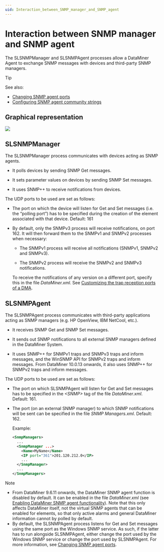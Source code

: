 ```yaml
---
uid: Interaction_between_SNMP_manager_and_SNMP_agent
---
```


# Interaction between SNMP manager and SNMP agent

The SLSNMPManager and SLSNMPAgent processes allow a DataMiner Agent to exchange SNMP messages with devices and third-party SNMP managers.

> [!TIP]
> See also:
>
> - [Changing SNMP agent ports](xref:Changing_SNMP_agent_ports)
> - [Configuring SNMP agent community strings](xref:Configuring_SNMP_agent_community_strings)

## Graphical representation

![](~/user-guide/images/SNMPafter903.jpg)

## SLSNMPManager

The SLSNMPManager process communicates with devices acting as SNMP agents.

- It polls devices by sending SNMP Get messages.

- It sets parameter values on devices by sending SNMP Set messages.

- It uses SNMP++ to receive notifications from devices.

The UDP ports to be used are set as follows:

- The port on which the device will listen for Get and Set messages (i.e. the “polling port”) has to be specified during the creation of the element associated with that device. Default: 161

- By default, only the SNMPv3 process will receive notifications, on port 162. It will then forward them to the SNMPv1 and SNMPv2 processes when necessary:

  - The SNMPv1 process will receive all notifications (SNMPv1, SNMPv2 and SNMPv3).

  - The SNMPv2 process will receive the SNMPv2 and SNMPv3 notifications.

  To receive the notifications of any version on a different port, specify this in the file *DataMiner.xml*. See [Customizing the trap reception ports of a DMA](xref:Changing_SNMP_agent_ports#customizing-the-trap-reception-ports-of-a-dma).

## SLSNMPAgent

The SLSNMPAgent process communicates with third-party applications acting as SNMP managers (e.g. HP OpenView, IBM NetCool, etc.).

- It receives SNMP Get and SNMP Set messages.

- It sends out SNMP notifications to all external SNMP managers defined in the DataMiner System.

- It uses SNMP++ for SNMPv1 traps and SNMPv3 traps and inform messages, and the WinSNMP API for SNMPv2 traps and inform messages. From DataMiner 10.0.13 onwards, it also uses SNMP++ for SNMPv2 traps and inform messages.

The UDP ports to be used are set as follows:

- The port on which SLSNMPAgent will listen for Get and Set messages has to be specified in the *\<SNMP>* tag of the file *DataMiner.xml*. Default: 161.

- The port (on an external SNMP manager) to which SNMP notifications will be sent can be specified in the file *SNMP Managers.xml*. Default: 162.

  Example:

  ```xml
  <SnmpManagers>
    ...
    <SnmpManager ...>
      <Name>MyName</Name>
      <IP port="361">201.120.212.0</IP>
      ...
    </SnmpManager>
    ...
  </SnmpManagers>
  ```

> [!NOTE]
>
> - From DataMiner 9.6.11 onwards, the DataMiner SNMP agent function is disabled by default. It can be enabled in the file *DataMiner.xml* (see [Enabling DataMiner SNMP agent functionality](xref:Enabling_DataMiner_SNMP_agent_functionality)). Note that this only affects DataMiner itself, not the virtual SNMP agents that can be enabled for elements, so that only active alarms and general DataMiner information cannot by polled by default.
> - By default, the SLSNMPAgent process listens for Get and Set messages using the same port as the Windows SNMP service. As such, if the latter has to run alongside SLSNMPAgent, either change the port used by the Windows SNMP service or change the port used by SLSNMPAgent. For more information, see [Changing SNMP agent ports](xref:Changing_SNMP_agent_ports).
